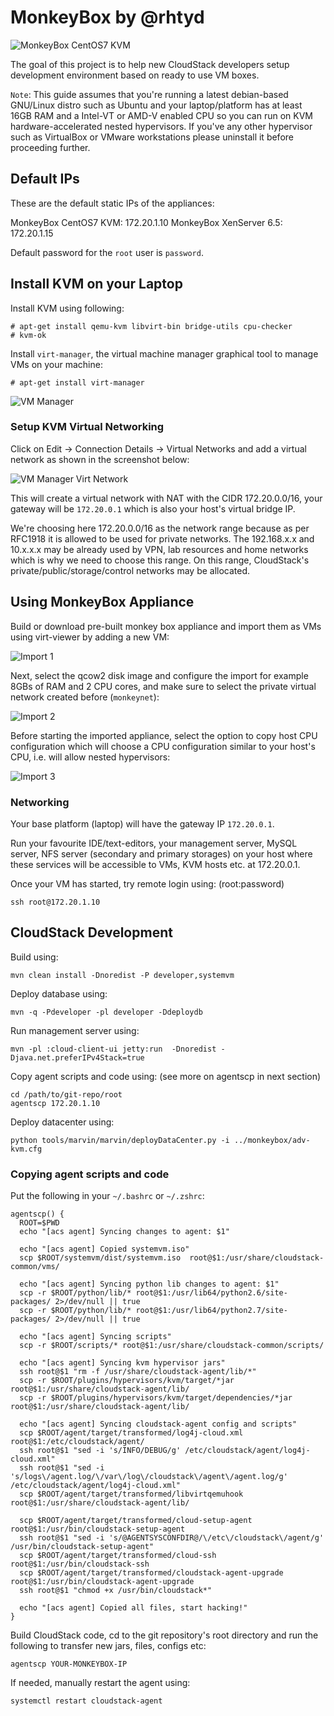 # MonkeyBox by @rhtyd

![MonkeyBox CentOS7 KVM](doc/images/box-start.png)

The goal of this project is to help new CloudStack developers setup development
environment based on ready to use VM boxes.

`Note`: This guide assumes that you're running a latest debian-based GNU/Linux
distro such as Ubuntu and your laptop/platform has at least 16GB RAM and a
Intel-VT or AMD-V enabled CPU so you can run on KVM hardware-accelerated nested
hypervisors. If you've any other hypervisor such as VirtualBox or VMware
workstations please uninstall it before proceeding further.

## Default IPs

These are the default static IPs of the appliances:

MonkeyBox CentOS7 KVM: 172.20.1.10
MonkeyBox XenServer 6.5: 172.20.1.15

Default password for the `root` user is `password`.

## Install KVM on your Laptop

Install KVM using following:

    # apt-get install qemu-kvm libvirt-bin bridge-utils cpu-checker
    # kvm-ok

Install `virt-manager`, the virtual machine manager graphical tool to manage VMs
on your machine:

    # apt-get install virt-manager

![VM Manager](doc/images/virt-manager.png)

### Setup KVM Virtual Networking

Click on Edit -> Connection Details -> Virtual Networks and add a virtual
network as shown in the screenshot below:

![VM Manager Virt Network](doc/images/virt-net.png)

This will create a virtual network with NAT with the CIDR 172.20.0.0/16, your
gateway will be `172.20.0.1` which is also your host's virtual bridge IP.

We're choosing here 172.20.0.0/16 as the network range because as per RFC1918
it is allowed to be used for private networks. The 192.168.x.x and 10.x.x.x
may be already used by VPN, lab resources and home networks which is why we
need to choose this range. On this range, CloudStack's
private/public/storage/control networks may be allocated.

## Using MonkeyBox Appliance

Build or download pre-built monkey box appliance and import them as VMs using
virt-viewer by adding a new VM:

![Import 1](doc/images/vm-import-0.png)

Next, select the qcow2 disk image and configure the import for example 8GBs of
RAM and 2 CPU cores, and make sure to select the private virtual network
created before (`monkeynet`):

![Import 2](doc/images/vm-import-1.png)

Before starting the imported appliance, select the option to copy host CPU
configuration which will choose a CPU configuration similar to your host's CPU, i.e.
will allow nested hypervisors:

![Import 3](doc/images/vm-import-2.png)

### Networking

Your base platform (laptop) will have the gateway IP `172.20.0.1`.

Run your favourite IDE/text-editors, your management server, MySQL server, NFS
server (secondary and primary storages) on your host where these services will
be accessible to VMs, KVM hosts etc. at 172.20.0.1.

Once your VM has started, try remote login using: (root:password)

    ssh root@172.20.1.10

## CloudStack Development

Build using:

    mvn clean install -Dnoredist -P developer,systemvm

Deploy database using:

    mvn -q -Pdeveloper -pl developer -Ddeploydb

Run management server using:

    mvn -pl :cloud-client-ui jetty:run  -Dnoredist -Djava.net.preferIPv4Stack=true

Copy agent scripts and code using: (see more on agentscp in next section)

    cd /path/to/git-repo/root
    agentscp 172.20.1.10

Deploy datacenter using:

    python tools/marvin/marvin/deployDataCenter.py -i ../monkeybox/adv-kvm.cfg

### Copying agent scripts and code

Put the following in your `~/.bashrc` or `~/.zshrc`:

```
agentscp() {
  ROOT=$PWD
  echo "[acs agent] Syncing changes to agent: $1"

  echo "[acs agent] Copied systemvm.iso"
  scp $ROOT/systemvm/dist/systemvm.iso  root@$1:/usr/share/cloudstack-common/vms/

  echo "[acs agent] Syncing python lib changes to agent: $1"
  scp -r $ROOT/python/lib/* root@$1:/usr/lib64/python2.6/site-packages/ 2>/dev/null || true
  scp -r $ROOT/python/lib/* root@$1:/usr/lib64/python2.7/site-packages/ 2>/dev/null || true

  echo "[acs agent] Syncing scripts"
  scp -r $ROOT/scripts/* root@$1:/usr/share/cloudstack-common/scripts/

  echo "[acs agent] Syncing kvm hypervisor jars"
  ssh root@$1 "rm -f /usr/share/cloudstack-agent/lib/*"
  scp -r $ROOT/plugins/hypervisors/kvm/target/*jar root@$1:/usr/share/cloudstack-agent/lib/
  scp -r $ROOT/plugins/hypervisors/kvm/target/dependencies/*jar root@$1:/usr/share/cloudstack-agent/lib/

  echo "[acs agent] Syncing cloudstack-agent config and scripts"
  scp $ROOT/agent/target/transformed/log4j-cloud.xml root@$1:/etc/cloudstack/agent/
  ssh root@$1 "sed -i 's/INFO/DEBUG/g' /etc/cloudstack/agent/log4j-cloud.xml"
  ssh root@$1 "sed -i 's/logs\/agent.log/\/var\/log\/cloudstack\/agent\/agent.log/g' /etc/cloudstack/agent/log4j-cloud.xml"
  scp $ROOT/agent/target/transformed/libvirtqemuhook root@$1:/usr/share/cloudstack-agent/lib/

  scp $ROOT/agent/target/transformed/cloud-setup-agent root@$1:/usr/bin/cloudstack-setup-agent
  ssh root@$1 "sed -i 's/@AGENTSYSCONFDIR@/\/etc\/cloudstack\/agent/g' /usr/bin/cloudstack-setup-agent"
  scp $ROOT/agent/target/transformed/cloud-ssh root@$1:/usr/bin/cloudstack-ssh
  scp $ROOT/agent/target/transformed/cloudstack-agent-upgrade root@$1:/usr/bin/cloudstack-agent-upgrade
  ssh root@$1 "chmod +x /usr/bin/cloudstack*"

  echo "[acs agent] Copied all files, start hacking!"
}
```

Build CloudStack code, cd to the git repository's root directory and run the
following to transfer new jars, files, configs etc:

    agentscp YOUR-MONKEYBOX-IP


If needed, manually restart the agent using:

    systemctl restart cloudstack-agent



